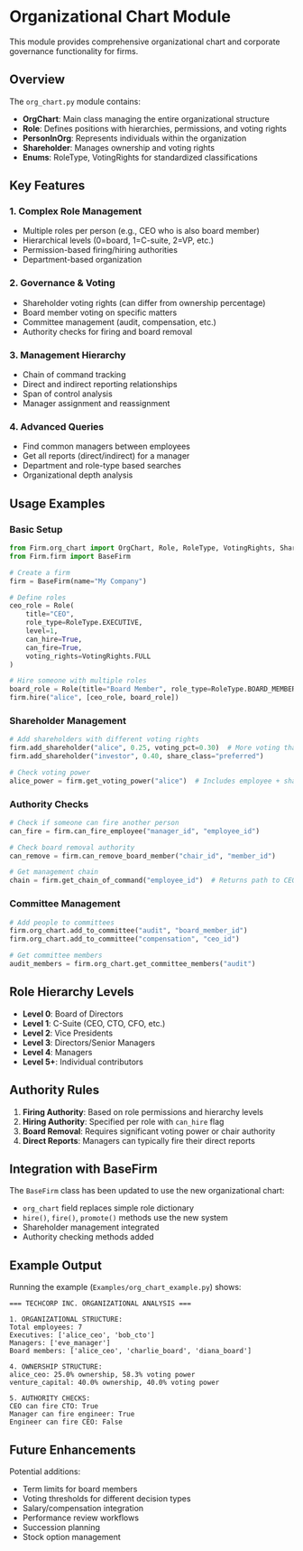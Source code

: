 # Organizational Chart Module

This module provides comprehensive organizational chart and corporate governance functionality for firms.

## Overview

The `org_chart.py` module contains:

- **OrgChart**: Main class managing the entire organizational structure
- **Role**: Defines positions with hierarchies, permissions, and voting rights
- **PersonInOrg**: Represents individuals within the organization
- **Shareholder**: Manages ownership and voting rights
- **Enums**: RoleType, VotingRights for standardized classifications

## Key Features

### 1. Complex Role Management
- Multiple roles per person (e.g., CEO who is also board member)
- Hierarchical levels (0=board, 1=C-suite, 2=VP, etc.)
- Permission-based firing/hiring authorities
- Department-based organization

### 2. Governance & Voting
- Shareholder voting rights (can differ from ownership percentage)
- Board member voting on specific matters
- Committee management (audit, compensation, etc.)
- Authority checks for firing and board removal

### 3. Management Hierarchy
- Chain of command tracking
- Direct and indirect reporting relationships
- Span of control analysis
- Manager assignment and reassignment

### 4. Advanced Queries
- Find common managers between employees
- Get all reports (direct/indirect) for a manager
- Department and role-type based searches
- Organizational depth analysis

## Usage Examples

### Basic Setup

```python
from Firm.org_chart import OrgChart, Role, RoleType, VotingRights, Shareholder
from Firm.firm import BaseFirm

# Create a firm
firm = BaseFirm(name="My Company")

# Define roles
ceo_role = Role(
    title="CEO",
    role_type=RoleType.EXECUTIVE,
    level=1,
    can_hire=True,
    can_fire=True,
    voting_rights=VotingRights.FULL
)

# Hire someone with multiple roles
board_role = Role(title="Board Member", role_type=RoleType.BOARD_MEMBER, level=0)
firm.hire("alice", [ceo_role, board_role])
```

### Shareholder Management

```python
# Add shareholders with different voting rights
firm.add_shareholder("alice", 0.25, voting_pct=0.30)  # More voting than ownership
firm.add_shareholder("investor", 0.40, share_class="preferred")

# Check voting power
alice_power = firm.get_voting_power("alice")  # Includes employee + shareholder voting
```

### Authority Checks

```python
# Check if someone can fire another person
can_fire = firm.can_fire_employee("manager_id", "employee_id")

# Check board removal authority
can_remove = firm.can_remove_board_member("chair_id", "member_id")

# Get management chain
chain = firm.get_chain_of_command("employee_id")  # Returns path to CEO
```

### Committee Management

```python
# Add people to committees
firm.org_chart.add_to_committee("audit", "board_member_id")
firm.org_chart.add_to_committee("compensation", "ceo_id")

# Get committee members
audit_members = firm.org_chart.get_committee_members("audit")
```

## Role Hierarchy Levels

- **Level 0**: Board of Directors
- **Level 1**: C-Suite (CEO, CTO, CFO, etc.)
- **Level 2**: Vice Presidents
- **Level 3**: Directors/Senior Managers
- **Level 4**: Managers
- **Level 5+**: Individual contributors

## Authority Rules

1. **Firing Authority**: Based on role permissions and hierarchy levels
2. **Hiring Authority**: Specified per role with `can_hire` flag
3. **Board Removal**: Requires significant voting power or chair authority
4. **Direct Reports**: Managers can typically fire their direct reports

## Integration with BaseFirm

The `BaseFirm` class has been updated to use the new organizational chart:

- `org_chart` field replaces simple role dictionary
- `hire()`, `fire()`, `promote()` methods use the new system
- Shareholder management integrated
- Authority checking methods added

## Example Output

Running the example (`Examples/org_chart_example.py`) shows:

```
=== TECHCORP INC. ORGANIZATIONAL ANALYSIS ===

1. ORGANIZATIONAL STRUCTURE:
Total employees: 7
Executives: ['alice_ceo', 'bob_cto']
Managers: ['eve_manager']
Board members: ['alice_ceo', 'charlie_board', 'diana_board']

4. OWNERSHIP STRUCTURE:
alice_ceo: 25.0% ownership, 58.3% voting power
venture_capital: 40.0% ownership, 40.0% voting power

5. AUTHORITY CHECKS:
CEO can fire CTO: True
Manager can fire engineer: True
Engineer can fire CEO: False
```

## Future Enhancements

Potential additions:
- Term limits for board members
- Voting thresholds for different decision types
- Salary/compensation integration
- Performance review workflows
- Succession planning
- Stock option management 